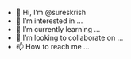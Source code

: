 - 👋 Hi, I’m @sureskrish
- 👀 I’m interested in ...
- 🌱 I’m currently learning ...
- 💞️ I’m looking to collaborate on ...
- 📫 How to reach me ...

<!---
sureskrish/sureskrish is a ✨ special ✨ repository because its `README.md` (this file) appears on your GitHub profile.
You can click the Preview link to take a look at your changes.
--->
